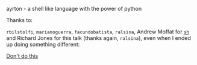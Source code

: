 ayrton - a shell like language with the power of python

Thanks to:

`rbilstolfi`, `marianoguerra`, `facundobatista`, `ralsina`, Andrew Moffat for
[`sh`](http://amoffat.github.io/sh/) and Richard Jones for this talk
(thanks again, `ralsina`), even when I ended up doing something different:

[Don't do this](http://www.youtube.com/watch?feature=player_embedded&v=H2yfXnUb1S4)

